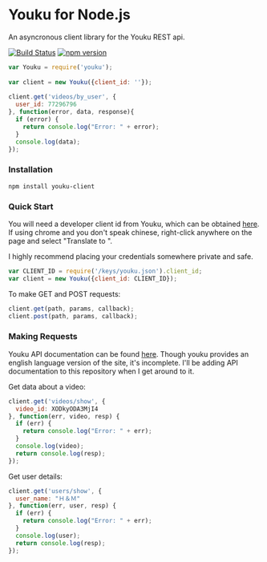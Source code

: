 # Youku for Node.js 

An asyncronous client library for the Youku REST api.

[![Build Status](https://travis-ci.org/SJAnderson/youku-client.svg)](https://travis-ci.org/SJAnderson/youku-client) [![npm version](https://badge.fury.io/js/youku-client.svg)](https://badge.fury.io/js/youku-client)

```js
var Youku = require('youku');
 
var client = new Youku({client_id: ''});
 
client.get('videos/by_user', {
  user_id: 77296796
}, function(error, data, response){
  if (error) {
    return console.log("Error: " + error);
  }
  console.log(data);
});
```

### Installation

`npm install youku-client`

### Quick Start

You will need a developer client id from Youku, which can be obtained [here](http://open.youku.com/). If using chrome and you don't speak chinese, right-click anywhere on the page and select "Translate to <language>".

I highly recommend placing your credentials somewhere private and safe.

```js
var CLIENT_ID = require('/keys/youku.json').client_id;
var client = new Youku({client_id: CLIENT_ID});
```

To make GET and POST requests:

```js
client.get(path, params, callback);
client.post(path, params, callback);
```

### Making Requests

Youku API documentation can be found [here](http://open.youku.com/docs). Though youku provides an english language version of the site, it's incomplete. I'll be adding API documentation to this repository when I get around to it.

Get data about a video:
```js
client.get('videos/show', {
  video_id: XODkyODA3MjI4
}, function(err, video, resp) {
  if (err) {
    return console.log("Error: " + err);
  }
  console.log(video);
  return console.log(resp);
});
```

Get user details:
```js
client.get('users/show', {
  user_name: "Ｈ＆Ｍ"
}, function(err, user, resp) {
  if (err) {
    return console.log("Error: " + err);
  }
  console.log(user);
  return console.log(resp);
});
```

